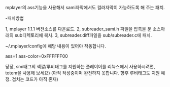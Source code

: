 mplayer의 ass기능을 사용해서 sami자막에서도 컬러자막이 가능하도록 해 주는 패치.

-패치방법

1, mplayer 1.1.1 버전소스를 다운로드.
2, subreader_sami.h 파일을 압축을 푼 소스아래의 sub디렉토리에 복사.
3, subreader.diff파일을 sub/subreader.c에 패치.

~/.mplayer/config에 해당 내용이 있어야 작동합니다.

ass=1
ass-color=0xFFFFFF00

당장, smi태그의 색깔/루비태그를 지원하는 플레이어를 리눅스에서 사용하시려면, totem을 사용해 보세요)
(아직 작성중이며 완전하지 못합니다. 향후 루비태그도 지원 예정. 겹치는 코드가 아직 존재)
